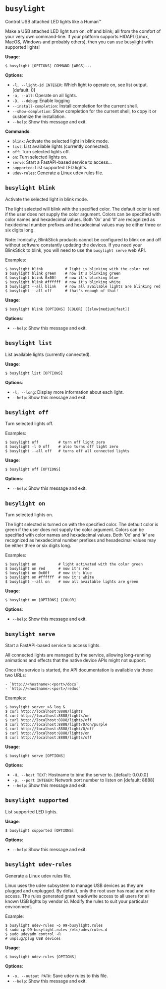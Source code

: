 # `busylight`

Control USB attached LED lights like a Human™

Make a USB attached LED light turn on, off and blink; all from the
comfort of your very own command-line. If your platform supports
HIDAPI (Linux, MacOS, Windows and probably others), then you can use
busylight with supported lights!

**Usage**:

```console
$ busylight [OPTIONS] COMMAND [ARGS]...
```

**Options**:

* `-l, --light-id INTEGER`: Which light to operate on, see list output.  [default: 0]
* `-a, --all`: Operate on all lights.
* `-D, --debug`: Enable logging
* `--install-completion`: Install completion for the current shell.
* `--show-completion`: Show completion for the current shell, to copy it or customize the installation.
* `--help`: Show this message and exit.

**Commands**:

* `blink`: Activate the selected light in blink mode.
* `list`: List available lights (currently connected).
* `off`: Turn selected lights off.
* `on`: Turn selected lights on.
* `serve`: Start a FastAPI-based service to access...
* `supported`: List supported LED lights.
* `udev-rules`: Generate a Linux udev rules file.

## `busylight blink`

Activate the selected light in blink mode.

The light selected will blink with the specified color. The default
color is red if the user does not supply the color argument. Colors
can be specified with color names and hexadecimal values. Both '0x'
and '#' are recognized as hexidecimal number prefixes and
hexadecimal values may be either three or six digits long.

Note: Ironically, BlinkStick products cannot be configured to blink
      on and off without software constantly updating the
      devices. If you need your BlinkStick to blink, you will need
      to use the `busylight serve` web API.

Examples:


```
$ busylight blink          # light is blinking with the color red
$ busylight blink green    # now it's blinking green
$ busylight blink 0x00f    # now it's blinking blue
$ busylight blink #ffffff  # now it's blinking white
$ busylight --all blink    # now all available lights are blinking red
$ busylight --all off      # that's enough of that!
```

**Usage**:

```console
$ busylight blink [OPTIONS] [COLOR] [[slow|medium|fast]]
```

**Options**:

* `--help`: Show this message and exit.

## `busylight list`

List available lights (currently connected).

**Usage**:

```console
$ busylight list [OPTIONS]
```

**Options**:

* `-l, --long`: Display more information about each light.
* `--help`: Show this message and exit.

## `busylight off`

Turn selected lights off.

Examples:


```
$ busylight off         # turn off light zero
$ busylight -l 0 off    # also turns off light zero
$ busylight --all off   # turns off all connected lights
```

**Usage**:

```console
$ busylight off [OPTIONS]
```

**Options**:

* `--help`: Show this message and exit.

## `busylight on`

Turn selected lights on.

The light selected is turned on with the specified color. The
default color is green if the user does not supply the color
argument. Colors can be specified with color names and hexadecimal
values. Both '0x' and '#' are recognized as hexadecimal number
prefixes and hexadecimal values may be either three or six digits
long.

Examples:


```
$ busylight on          # light activated with the color green
$ busylight on red      # now it's red
$ busylight on 0x00f    # now it's blue
$ busylight on #ffffff  # now it's white
$ busylight --all on    # now all available lights are green
```

**Usage**:

```console
$ busylight on [OPTIONS] [COLOR]
```

**Options**:

* `--help`: Show this message and exit.

## `busylight serve`

Start a FastAPI-based service to access lights.

All connected lights are managed by the service, allowing
long-running animations and effects that the native device APIs
might not support.

Once the service is started, the API documentation is available
via these two URLs:


```
- `http://<hostname>:<port>/docs`
- `http://<hostname>:<port>/redoc`
```

Examples:


```
$ busylight server >& log &
$ curl http://localhost:8888/lights
$ curl http://localhost:8888/lights/on
$ curl http://localhost:8888/lights/off
$ curl http://localhost:8888/light/0/on/purple
$ curl http://localhost:8888/light/0/off
$ curl http://localhost:8888/lights/on
$ curl http://localhost:8888/lights/off
```

**Usage**:

```console
$ busylight serve [OPTIONS]
```

**Options**:

* `-H, --host TEXT`: Hostname to bind the server to.  [default: 0.0.0.0]
* `-p, --port INTEGER`: Network port number to listen on  [default: 8888]
* `--help`: Show this message and exit.

## `busylight supported`

List supported LED lights.

**Usage**:

```console
$ busylight supported [OPTIONS]
```

**Options**:

* `--help`: Show this message and exit.

## `busylight udev-rules`

Generate a Linux udev rules file.

Linux uses the udev subsystem to manage USB devices as they are
plugged and unplugged. By default, only the root user has read and
write access. The rules generated grant read/write access to all users
for all known USB lights by vendor id. Modify the rules to suit your
particular environment.

Example:


```
$ busylight udev-rules -o 99-busylight.rules
$ sudo cp 99-busylight.rules /etc/udev/rules.d
$ sudo udevadm control -R
# unplug/plug USB devices
```

**Usage**:

```console
$ busylight udev-rules [OPTIONS]
```

**Options**:

* `-o, --output PATH`: Save udev rules to this file.
* `--help`: Show this message and exit.
